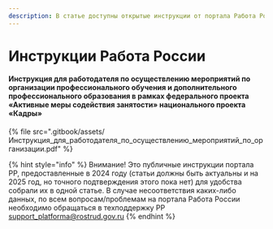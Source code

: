 ```yaml
---
description: В статье доступны открытые инструкции от портала Работа России
---
```


# Инструкции Работа России

#### Инструкция для работодателя по осуществлению мероприятий по организации профессионального обучения и дополнительного профессионального образования в рамках федерального проекта «Активные меры содействия занятости» национального проекта «Кадры»

{% file src=".gitbook/assets/Инструкция_для_работодателя_по_осуществлению_мероприятий_по_организации.pdf" %}

{% hint style="info" %}
Внимание! Это публичные инструкции портала РР, предоставленные в 2024 году (статьи должны быть актуальны и на 2025 год, но точного подтверждения этого пока нет) для удобства собрали их в одной статье. В случае несоответствия каких-либо данных,  по всем вопросам/проблемам на портала Работа России необходимо обращаться в техподдержку РР [support\_platforma@rostrud.gov.ru](mailto:support_platforma@rostrud.gov.ru)
{% endhint %}
